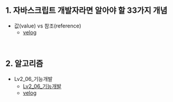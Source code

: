 ## 1. 자바스크립트 개발자라면 알아야 할 33가지 개념
- 값(value) vs 참조(reference)
  - [velog](https://velog.io/@design0728/%EA%B0%92value-vs-%EC%B0%B8%EC%A1%B0reference)
  
<br/>

## 2. 알고리즘
- Lv2_06_기능개발
  - [Lv2_06_기능개발](https://github.com/EunJaePark/algorithm/blob/master/Level_2/Lv2_06_%EA%B8%B0%EB%8A%A5%EA%B0%9C%EB%B0%9C.html)
  - [velog](https://velog.io/@design0728/%ED%94%84%EB%A1%9C%EA%B7%B8%EB%9E%98%EB%A8%B8%EC%8A%A4-level2-%EA%B8%B0%EB%8A%A5%EA%B0%9C%EB%B0%9C)
  
  
  
  
